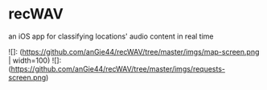 # recWAV
an iOS app for classifying locations' audio content in real time

![]: (https://github.com/anGie44/recWAV/tree/master/imgs/map-screen.png | width=100)
![]: (https://github.com/anGie44/recWAV/tree/master/imgs/requests-screen.png)
